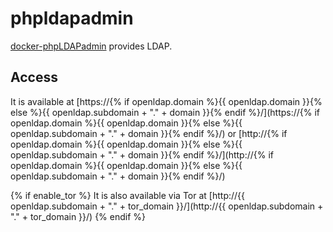 # phpldapadmin

[docker-phpLDAPadmin](https://github.com/osixia/docker-phpLDAPadmin) provides LDAP.

## Access

It is available at [https://{% if openldap.domain %}{{ openldap.domain }}{% else %}{{ openldap.subdomain + "." + domain }}{% endif %}/](https://{% if openldap.domain %}{{ openldap.domain }}{% else %}{{ openldap.subdomain + "." + domain }}{% endif %}/) or [http://{% if openldap.domain %}{{ openldap.domain }}{% else %}{{ openldap.subdomain + "." + domain }}{% endif %}/](http://{% if openldap.domain %}{{ openldap.domain }}{% else %}{{ openldap.subdomain + "." + domain }}{% endif %}/)

{% if enable_tor %}
It is also available via Tor at [http://{{ openldap.subdomain + "." + tor_domain }}/](http://{{ openldap.subdomain + "." + tor_domain }}/)
{% endif %}

